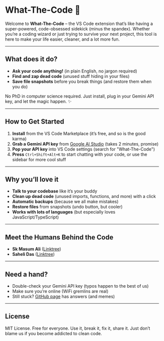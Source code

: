 # What-The-Code 🚀

Welcome to **What-The-Code** – the VS Code extension that’s like having a super-powered, code-obsessed sidekick (minus the spandex). Whether you’re a coding wizard or just trying to survive your next project, this tool is here to make your life easier, cleaner, and a lot more fun.

---

## What does it do?

- **Ask your code anything!** (in plain English, no jargon required)
- **Find and zap dead code** (unused stuff hiding in your files)
- **Save file snapshots** before you break things (and restore them when you do)

No PhD in computer science required. Just install, plug in your Gemini API key, and let the magic happen. ✨

---

## How to Get Started

1. **Install** from the VS Code Marketplace (it’s free, and so is the good karma)
2. **Grab a Gemini API key** from [Google AI Studio](https://aistudio.google.com/app/apikey) (takes 2 minutes, promise)
3. **Pop your API key** into VS Code settings (search for "What-The-Code")
4. **Press** `Ctrl+Shift+Alt+K` to start chatting with your code, or use the sidebar for more cool stuff

---

## Why you’ll love it

- **Talk to your codebase** like it’s your buddy
- **Clean up dead code** (unused imports, functions, and more) with a click
- **Automatic backups** (because we all make mistakes)
- **Restore files** from snapshots (undo button, but cooler)
- **Works with lots of languages** (but especially loves JavaScript/TypeScript)

---

## Meet the Humans Behind the Code

- **Sk Masum Ali** ([Linktree](https://linktr.ee/masumhere))
- **Saheli Das** ([Linktree](https://linktr.ee/saheli56))

---

## Need a hand?

- Double-check your Gemini API key (typos happen to the best of us)
- Make sure you’re online (WiFi gremlins are real)
- Still stuck? [GitHub page](https://github.com/insaneodyssey26/what-the-code) has answers (and memes)

---

## License

MIT License. Free for everyone. Use it, break it, fix it, share it. Just don’t blame us if you become addicted to clean code.
